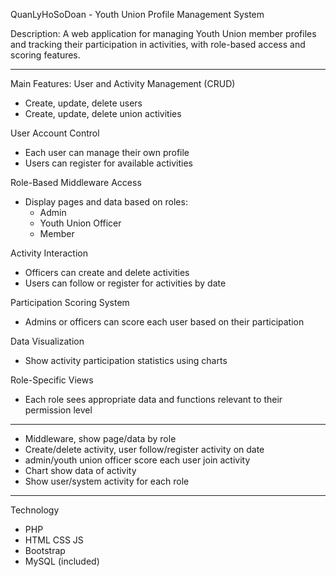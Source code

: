 QuanLyHoSoDoan - Youth Union Profile Management System

Description:
A web application for managing Youth Union member profiles and tracking their participation in activities, with role-based access and scoring features.


______________________________________________________________________________________________________


Main Features:
User and Activity Management (CRUD)
  * Create, update, delete users
  * Create, update, delete union activities

User Account Control
  * Each user can manage their own profile
  * Users can register for available activities

Role-Based Middleware Access
  * Display pages and data based on roles:
    * Admin
    * Youth Union Officer
    * Member

Activity Interaction
  * Officers can create and delete activities
  * Users can follow or register for activities by date

Participation Scoring System
  * Admins or officers can score each user based on their participation

Data Visualization
  * Show activity participation statistics using charts

Role-Specific Views
  * Each role sees appropriate data and functions relevant to their permission level


______________________________________________________________________________________________________

- Middleware, show page/data by role
- Create/delete activity, user follow/register activity on date
- admin/youth union officer score each user join activity 
- Chart show data of activity
- Show user/system activity for each role 


______________________________________________________________________________________________________

Technology
- PHP
- HTML CSS JS
- Bootstrap
- MySQL (included)
  
